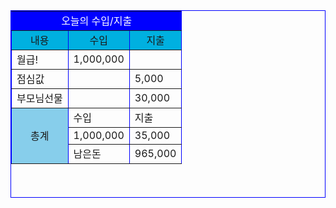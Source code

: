 <!DOCTYPE html PUBLIC "-//W3C//DTD HTML 4.01 Transitional//EN">
<html>
<head>
<meta charset="EUC-KR">
<title>Insert title here</title>
</head>
<body>
<table border="1" bordercolor="blue" width ="500" height="300" align = "center" >
    <tr bgcolor="blue" align ="center">
	<p><td colspan = "3" span style="color:white">오늘의 수입/지출</td></p>
    </tr>
    <tr align = "center" bgcolor="skybule">
	<td>내용</td>
	<td>수입</td>
	<td>지출</td>
    </tr>
    <tr>
	<td>월급!</td>
	<td>1,000,000</td>
	<td></td>
    </tr>
    <tr>
	<td>점심값</td>
	<td></td>
	<td>5,000</td>
    </tr>
    <tr>
	<td>부모님선물</td>
	<td></td>
	<td>30,000</td>
    </tr>
    <tr>
	<td rowspan="3" align = "center" bgcolor="skyblue">총계</td>
	<td>수입</td>
	<td>지출</td>
    </tr>
    <tr>
	<td>1,000,000</td>
	<td>35,000</td>	
    </tr>
    <tr>
	<td>남은돈</td>
	<td>965,000</td>	
    </tr>
</table>
</body>
</html>
